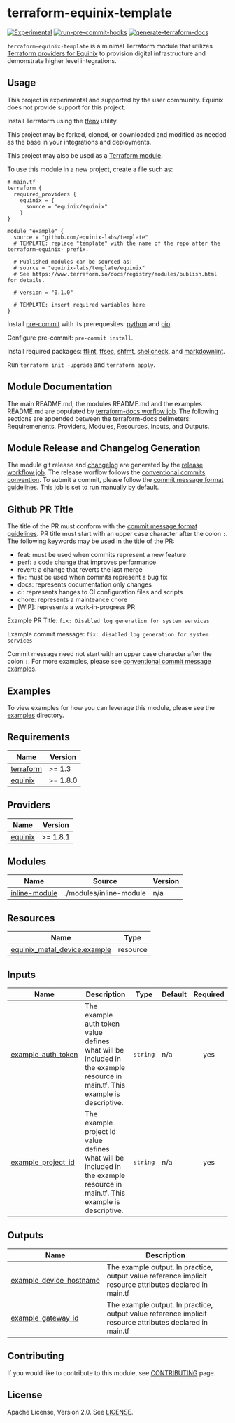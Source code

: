 # terraform-equinix-template

<!-- TEMPLATE: Review all "TEMPLATE" comments and remove them when applied. -->
<!-- TEMPLATE: replace "template" with the name of your project. The prefix "terraform-equinix-" informs the Terraform registry that this project is a Terraform module associated with the Equinix provider, preserve this prefix. -->
[![Experimental](https://img.shields.io/badge/Stability-Experimental-red.svg)](https://github.com/equinix-labs/standards#about-uniform-standards)
[![run-pre-commit-hooks](https://github.com/equinix-labs/terraform-equinix-template/actions/workflows/pre-commit.yaml/badge.svg)](https://github.com/equinix-labs/terraform-equinix-template/actions/workflows/pre-commit.yaml)
[![generate-terraform-docs](https://github.com/equinix-labs/terraform-equinix-template/actions/workflows/documentation.yaml/badge.svg)](https://github.com/equinix-labs/terraform-equinix-template/actions/workflows/documentation.yaml)

`terraform-equinix-template` is a minimal Terraform module that utilizes [Terraform providers for Equinix](https://registry.terraform.io/namespaces/equinix) to provision digital infrastructure and demonstrate higher level integrations.

<!-- TEMPLATE: Insert an image here of the infrastructure diagram. You can generate a starting image using instructions found at https://www.terraform.io/docs/cli/commands/graph.html#generating-images -->

## Usage

This project is experimental and supported by the user community. Equinix does not provide support for this project.

Install Terraform using the [tfenv](https://github.com/tfutils/tfenv) utility.

This project may be forked, cloned, or downloaded and modified as needed as the base in your integrations and deployments.

This project may also be used as a [Terraform module](https://learn.hashicorp.com/collections/terraform/modules).

To use this module in a new project, create a file such as:

```hcl
# main.tf
terraform {
  required_providers {
    equinix = {
      source = "equinix/equinix"
    }
}

module "example" {
  source = "github.com/equinix-labs/template"
  # TEMPLATE: replace "template" with the name of the repo after the terraform-equinix- prefix.

  # Published modules can be sourced as:
  # source = "equinix-labs/template/equinix"
  # See https://www.terraform.io/docs/registry/modules/publish.html for details.

  # version = "0.1.0"

  # TEMPLATE: insert required variables here
}
```

Install [pre-commit](https://pre-commit.com/#install) with its prerequesites: [python](https://docs.python.org/3/using/index.html) and [pip](https://pip.pypa.io/en/stable/installation/).

Configure pre-commit: `pre-commit install`.

Install required packages: [tflint](https://github.com/terraform-linters/tflint), [tfsec](https://aquasecurity.github.io/tfsec/v1.0.11/getting-started/installation/), [shfmt](https://github.com/mvdan/sh), [shellcheck](https://github.com/koalaman/shellcheck), and [markdownlint](https://github.com/markdownlint/markdownlint).

Run `terraform init -upgrade` and `terraform apply`.

## Module Documentation

The main README.md, the modules README.md and the examples README.md are populated by [terraform-docs worflow job](.github/workflows/documentation.yaml). The following sections are appended between the terraform-docs delimeters: Requiremenents, Providers, Modules, Resources, Inputs, and Outputs.

## Module Release and Changelog Generation

The module git release and [changelog](CHANGELOG.md) are generated by the [release workflow job](.github/workflows/release.yaml). The release worflow follows the [conventional commits convention](https://www.conventionalcommits.org/). To submit a commit, please follow the [commit message format guidelines](https://www.conventionalcommits.org/en/v1.0.0/#specification). This job is set to run manually by default.

## Github PR Title

The title of the PR must conform with the [commit message format guidelines](https://www.conventionalcommits.org/en/v1.0.0/#specification). PR title must start with an upper case character after the colon `:`. The following keywords may be used in the title of the PR:

- feat: must be used when commits represent a new feature
- perf: a code change that improves performance
- revert: a change that reverts the last merge
- fix: must be used when commits represent a bug fix
- docs: represents documentation only changes
- ci: represents hanges to CI configuration files and scripts
- chore: represents a mainteance chore
- [WIP]: represents a work-in-progress PR

Example PR Title: `fix: Disabled log generation for system services`

Example commit message: `fix: disabled log generation for system services`

Commit message need not start with an upper case character after the colon `:`. For more examples, please see [conventional commit message examples](https://www.conventionalcommits.org/en/v1.0.0/#examples).

## Examples

To view examples for how you can leverage this module, please see the [examples](examples/) directory.

<!-- TEMPLATE: The following block has been generated by terraform-docs util: https://github.com/terraform-docs/terraform-docs -->
<!-- BEGIN_TF_DOCS -->
## Requirements

| Name | Version |
|------|---------|
| <a name="requirement_terraform"></a> [terraform](#requirement\_terraform) | >= 1.3 |
| <a name="requirement_equinix"></a> [equinix](#requirement\_equinix) | >= 1.8.0 |

## Providers

| Name | Version |
|------|---------|
| <a name="provider_equinix"></a> [equinix](#provider\_equinix) | >= 1.8.1 |

## Modules

| Name | Source | Version |
|------|--------|---------|
| <a name="module_inline-module"></a> [inline-module](#module\_inline-module) | ./modules/inline-module | n/a |

## Resources

| Name | Type |
|------|------|
| [equinix_metal_device.example](https://registry.terraform.io/providers/equinix/equinix/latest/docs/resources/metal_device) | resource |

## Inputs

| Name | Description | Type | Default | Required |
|------|-------------|------|---------|:--------:|
| <a name="input_example_auth_token"></a> [example\_auth\_token](#input\_example\_auth\_token) | The example auth token value defines what will be included in the example resource in main.tf. This example is descriptive. | `string` | n/a | yes |
| <a name="input_example_project_id"></a> [example\_project\_id](#input\_example\_project\_id) | The example project id value defines what will be included in the example resource in main.tf. This example is descriptive. | `string` | n/a | yes |

## Outputs

| Name | Description |
|------|-------------|
| <a name="output_example_device_hostname"></a> [example\_device\_hostname](#output\_example\_device\_hostname) | The example output. In practice, output value reference implicit resource attributes declared in main.tf |
| <a name="output_example_gateway_id"></a> [example\_gateway\_id](#output\_example\_gateway\_id) | The example output. In practice, output value reference implicit resource attributes declared in main.tf |
<!-- END_TF_DOCS -->
## Contributing

If you would like to contribute to this module, see [CONTRIBUTING](CONTRIBUTING.md) page.

## License

Apache License, Version 2.0. See [LICENSE](LICENSE).
<!-- TEMPLATE: Expand this section with any additional information or requirements. -->
